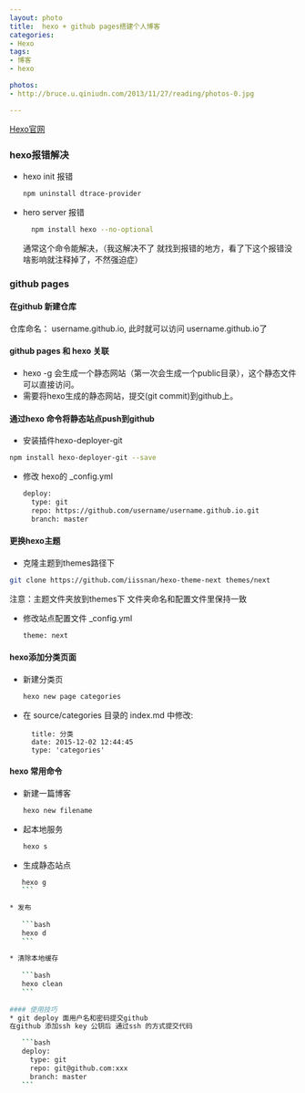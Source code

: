 ```yaml
---
layout: photo
title:  hexo + github pages搭建个人博客
categories: 
- Hexo 
tags: 
- 博客 
- hexo

photos:
- http://bruce.u.qiniudn.com/2013/11/27/reading/photos-0.jpg

---
```

[Hexo官网](https://hexo.io/)
### hexo报错解决

<!-- more -->

* hexo init  报错  
	
	 ```bash
	 npm uninstall dtrace-provider 
	 ```

* hero server 报错

	```bash 
	  npm install hexo --no-optional
	```
	通常这个命令能解决，（我这解决不了 就找到报错的地方，看了下这个报错没啥影响就注释掉了，不然强迫症）
	
	
### github pages

#### 在github 新建仓库
仓库命名： username.github.io, 此时就可以访问 username.github.io了

#### github pages 和 hexo 关联

- hexo -g 会生成一个静态网站（第一次会生成一个public目录），这个静态文件可以直接访问。
- 需要将hexo生成的静态网站，提交(git commit)到github上。

#### 通过hexo 命令将静态站点push到github

* 安装插件hexo-deployer-git

 ```bash
 npm install hexo-deployer-git --save
 ```

* 修改 hexo的 _config.yml
		
	```bash
	deploy:
	  type: git
	  repo: https://github.com/username/username.github.io.git
	  branch: master
	```
	  
	  
#### 更换hexo主题
* 克隆主题到themes路径下

 ```bash 
 git clone https://github.com/iissnan/hexo-theme-next themes/next
 ```


  注意：主题文件夹放到themes下 文件夹命名和配置文件里保持一致

* 修改站点配置文件 _config.yml

	```bash 
	theme: next
	```
  
  
#### hexo添加分类页面
* 新建分类页
	
	```bash
	hexo new page categories
	```
* 在 source/categories 目录的 index.md 中修改:

		title: 分类
		date: 2015-12-02 12:44:45
		type: 'categories'

		 
#### hexo 常用命令

 * 新建一篇博客
 
	```bash		
	hexo new filename
	```

* 起本地服务
	
	```bash	
	hexo s 
	```

* 生成静态站点

 ```bash  
   	hexo g
   	```
	   
* 发布
	
	```bash  	
	hexo d 
	```
	   
* 清除本地缓存
	
	```bash   
	hexo clean
	``` 
	
#### 使用技巧
* git deploy 面用户名和密码提交github 
在github 添加ssh key 公钥后 通过ssh 的方式提交代码

	```bash
	deploy:
	  type: git
	  repo: git@github.com:xxx
	  branch: master
	```




